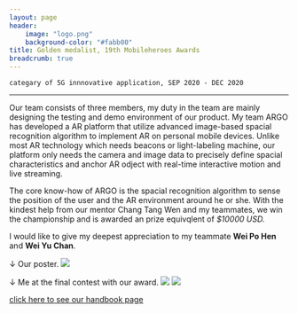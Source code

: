 ```yaml
---
layout: page
header:
    image: "logo.png"
    background-color: "#fabb00"
title: Golden medalist, 19th Mobileheroes Awards
breadcrumb: true
---
```


`categary of 5G innnovative application, SEP 2020 - DEC 2020`

---

Our team consists of three members, my duty in the team are mainly designing the testing and demo environment of our product. My team ARGO has developed a AR platform that utilize advanced image-based spacial recognition algorithm to implement AR on personal mobile devices. Unlike most AR technology which needs beacons or light-labeling machine, our platform only needs the camera and image data to precisely define spacial characteristics and anchor AR odject with real-time interactive motion and live streaming.

The core know-how of ARGO is the spacial recognition algorithm to sense the position of the user and the AR environment around he or she. With the kindest help from our mentor Chang Tang Wen and my teammates, we win the championship and is awarded an prize equivqlent of *$10000 USD.*

I would like to give my deepest appreciation to my teammate **Wei Po Hen** and **Wei Yu Chan**.


&darr; Our poster.
![](https://imgur.com/FcVLNMu.jpg)

&darr; Me at the final contest with our award.
![](https://imgur.com/KYiov76.jpg)
![](https://imgur.com/UWy6YEA.jpg)

[click here to see our handbook page](docs/5Ghandbook.pdf)
